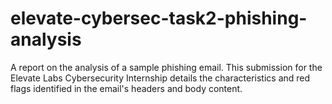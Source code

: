 # elevate-cybersec-task2-phishing-analysis
A report on the analysis of a sample phishing email. This submission for the Elevate Labs Cybersecurity Internship details the characteristics and red flags identified in the email's headers and body content.
